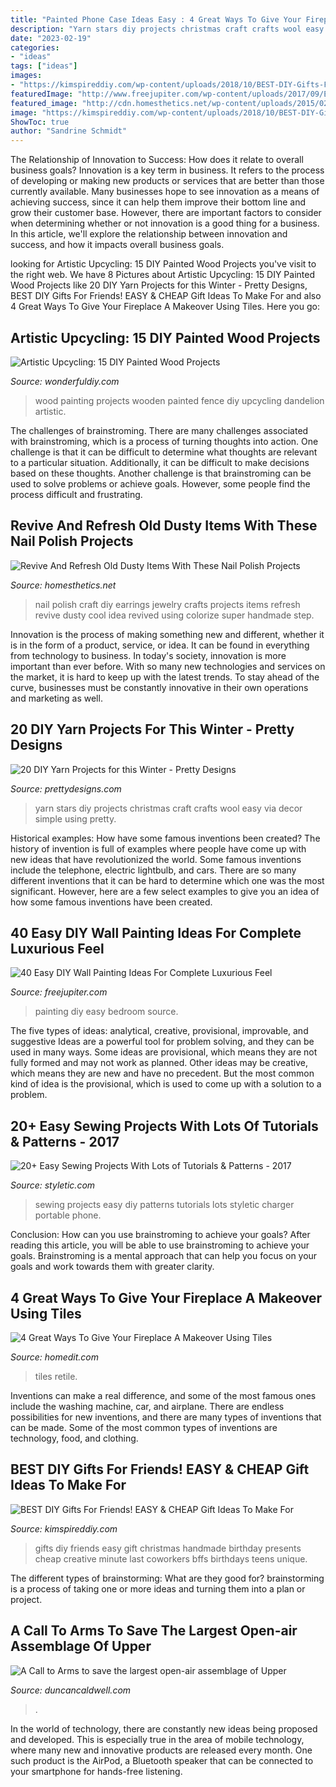 ```yaml
---
title: "Painted Phone Case Ideas Easy : 4 Great Ways To Give Your Fireplace A Makeover Using Tiles"
description: "Yarn stars diy projects christmas craft crafts wool easy via decor simple using pretty"
date: "2023-02-19"
categories:
- "ideas"
tags: ["ideas"]
images:
- "https://kimspireddiy.com/wp-content/uploads/2018/10/BEST-DIY-Gifts-For-Friends-EASY-and-CHEAP-Gift-Ideas-To-Make-For-Birthdays-Christmas-Gifts-Creative-and-Unique-Presents-That-Are-Cute-Last-Minute-Handmade-Ideas-BFFs-Teens-3.jpg"
featuredImage: "http://www.freejupiter.com/wp-content/uploads/2017/09/Easy-DIY-Wall-Painting-Ideas27.jpg"
featured_image: "http://cdn.homesthetics.net/wp-content/uploads/2015/02/Revive-And-Refresh-Old-Dusty-Items-With-These-Nail-Polish-Projects_homesthetics.net-4.jpg"
image: "https://kimspireddiy.com/wp-content/uploads/2018/10/BEST-DIY-Gifts-For-Friends-EASY-and-CHEAP-Gift-Ideas-To-Make-For-Birthdays-Christmas-Gifts-Creative-and-Unique-Presents-That-Are-Cute-Last-Minute-Handmade-Ideas-BFFs-Teens-3.jpg"
ShowToc: true
author: "Sandrine Schmidt"
---
```



The Relationship of Innovation to Success: How does it relate to overall business goals?
Innovation is a key term in business. It refers to the process of developing or making new products or services that are better than those currently available. Many businesses hope to see innovation as a means of achieving success, since it can help them improve their bottom line and grow their customer base. However, there are important factors to consider when determining whether or not innovation is a good thing for a business. In this article, we'll explore the relationship between innovation and success, and how it impacts overall business goals.

	

		
looking for Artistic Upcycling: 15 DIY Painted Wood Projects you've visit to the right web. We have 8 Pictures about Artistic Upcycling: 15 DIY Painted Wood Projects like 20 DIY Yarn Projects for this Winter - Pretty Designs, BEST DIY Gifts For Friends! EASY &amp; CHEAP Gift Ideas To Make For and also 4 Great Ways To Give Your Fireplace A Makeover Using Tiles. Here you go:
		
    
## Artistic Upcycling: 15 DIY Painted Wood Projects

<img loading=lazy src="https://cdn.wonderfuldiy.com/wp-content/uploads/2017/07/Wooden-fence-dandelion-painting.jpg" onerror="this.onerror=null;this.src='https://tse1.mm.bing.net/th?id=OIP.KTNQs8DFGodSHrfGNsgvnAHaJ4&amp;pid=15.1';" alt="Artistic Upcycling: 15 DIY Painted Wood Projects">

_Source: wonderfuldiy.com_

>wood painting projects wooden painted fence diy upcycling dandelion artistic. 

	

The challenges of brainstroming.
There are many challenges associated with brainstroming, which is a process of turning thoughts into action. One challenge is that it can be difficult to determine what thoughts are relevant to a particular situation. Additionally, it can be difficult to make decisions based on these thoughts. Another challenge is that brainstroming can be used to solve problems or achieve goals. However, some people find the process difficult and frustrating.

    
## Revive And Refresh Old Dusty Items With These Nail Polish Projects

<img loading=lazy src="http://cdn.homesthetics.net/wp-content/uploads/2015/02/Revive-And-Refresh-Old-Dusty-Items-With-These-Nail-Polish-Projects_homesthetics.net-4.jpg" onerror="this.onerror=null;this.src='https://tse1.mm.bing.net/th?id=OIP.IQBkow-XN1CitYCDvdJfZgHaKW&amp;pid=15.1';" alt="Revive And Refresh Old Dusty Items With These Nail Polish Projects">

_Source: homesthetics.net_

>nail polish craft diy earrings jewelry crafts projects items refresh revive dusty cool idea revived using colorize super handmade step. 

	

Innovation is the process of making something new and different, whether it is in the form of a product, service, or idea. It can be found in everything from technology to business. In today's society, innovation is more important than ever before. With so many new technologies and services on the market, it is hard to keep up with the latest trends. To stay ahead of the curve, businesses must be constantly innovative in their own operations and marketing as well.

    
## 20 DIY Yarn Projects For This Winter - Pretty Designs

<img loading=lazy src="http://www.prettydesigns.com/wp-content/uploads/2015/11/Yarn-Stars.jpg" onerror="this.onerror=null;this.src='https://tse3.mm.bing.net/th?id=OIP.j1ZofXLDzNR1WU457ijW5AHaQL&amp;pid=15.1';" alt="20 DIY Yarn Projects for this Winter - Pretty Designs">

_Source: prettydesigns.com_

>yarn stars diy projects christmas craft crafts wool easy via decor simple using pretty. 

	

Historical examples: How have some famous inventions been created?
The history of invention is full of examples where people have come up with new ideas that have revolutionized the world. Some famous inventions include the telephone, electric lightbulb, and cars. There are so many different inventions that it can be hard to determine which one was the most significant. However, here are a few select examples to give you an idea of how some famous inventions have been created.

    
## 40 Easy DIY Wall Painting Ideas For Complete Luxurious Feel

<img loading=lazy src="http://www.freejupiter.com/wp-content/uploads/2017/09/Easy-DIY-Wall-Painting-Ideas27.jpg" onerror="this.onerror=null;this.src='https://tse1.mm.bing.net/th?id=OIP.Hj8HFWVrP0ZSmTyp3xBxfQHaLc&amp;pid=15.1';" alt="40 Easy DIY Wall Painting Ideas For Complete Luxurious Feel">

_Source: freejupiter.com_

>painting diy easy bedroom source. 

	

The five types of ideas: analytical, creative, provisional, improvable, and suggestive
Ideas are a powerful tool for problem solving, and they can be used in many ways. Some ideas are provisional, which means they are not fully formed and may not work as planned. Other ideas may be creative, which means they are new and have no precedent. But the most common kind of idea is the provisional, which is used to come up with a solution to a problem.

    
## 20+ Easy Sewing Projects With Lots Of Tutorials &amp; Patterns - 2017

<img loading=lazy src="http://styletic.com/wp-content/uploads/2016/03/sewing-projects/2-sewing-projects.jpg" onerror="this.onerror=null;this.src='https://tse2.mm.bing.net/th?id=OIP.f4nmRLi-mBuubX84cbPOYgHaMO&amp;pid=15.1';" alt="20+ Easy Sewing Projects With Lots of Tutorials &amp; Patterns - 2017">

_Source: styletic.com_

>sewing projects easy diy patterns tutorials lots styletic charger portable phone. 

	

Conclusion: How can you use brainstroming to achieve your goals?
After reading this article, you will be able to use brainstroming to achieve your goals. Brainstroming is a mental approach that can help you focus on your goals and work towards them with greater clarity.

    
## 4 Great Ways To Give Your Fireplace A Makeover Using Tiles

<img loading=lazy src="https://cdn.homedit.com/wp-content/uploads/2011/10/Before-and-after-tile-fireplace.jpg" onerror="this.onerror=null;this.src='https://tse2.mm.bing.net/th?id=OIP.TouDuXYmvo3VLfVDALHQ0QHaLc&amp;pid=15.1';" alt="4 Great Ways To Give Your Fireplace A Makeover Using Tiles">

_Source: homedit.com_

>tiles retile. 

	

Inventions can make a real difference, and some of the most famous ones include the washing machine, car, and airplane. There are endless possibilities for new inventions, and there are many types of inventions that can be made. Some of the most common types of inventions are technology, food, and clothing.

    
## BEST DIY Gifts For Friends! EASY &amp; CHEAP Gift Ideas To Make For

<img loading=lazy src="https://kimspireddiy.com/wp-content/uploads/2018/10/BEST-DIY-Gifts-For-Friends-EASY-and-CHEAP-Gift-Ideas-To-Make-For-Birthdays-Christmas-Gifts-Creative-and-Unique-Presents-That-Are-Cute-Last-Minute-Handmade-Ideas-BFFs-Teens-3.jpg" onerror="this.onerror=null;this.src='https://tse4.mm.bing.net/th?id=OIP.e574BDk4GIDFl7_s4yPBYwHaLH&amp;pid=15.1';" alt="BEST DIY Gifts For Friends! EASY &amp; CHEAP Gift Ideas To Make For">

_Source: kimspireddiy.com_

>gifts diy friends easy gift christmas handmade birthday presents cheap creative minute last coworkers bffs birthdays teens unique. 

	

The different types of brainstorming: What are they good for?
brainstorming is a process of taking one or more ideas and turning them into a plan or project.

    
## A Call To Arms To Save The Largest Open-air Assemblage Of Upper

<img loading=lazy src="https://www.duncancaldwell.com/Site/Call_to_Arms_for_Foz_Coa_files/DSCF8785.jpg" onerror="this.onerror=null;this.src='https://tse3.mm.bing.net/th?id=OIP.XDm_ULs7EVviqMesVHTl_AHaJ4&amp;pid=15.1';" alt="A Call to Arms to save the largest open-air assemblage of Upper">

_Source: duncancaldwell.com_

>. 

	

In the world of technology, there are constantly new ideas being proposed and developed. This is especially true in the area of mobile technology, where many new and innovative products are released every month. One such product is the AirPod, a Bluetooth speaker that can be connected to your smartphone for hands-free listening.

